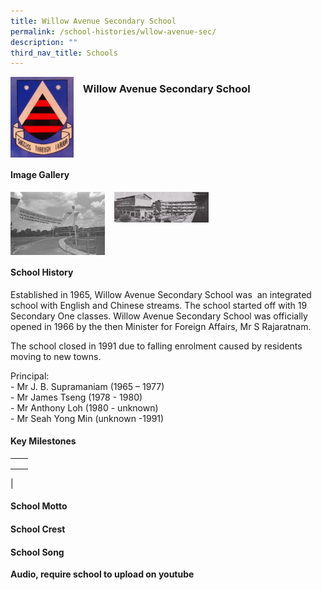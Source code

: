 ```yaml
---
title: Willow Avenue Secondary School
permalink: /school-histories/wllow-avenue-sec/
description: ""
third_nav_title: Schools
---
```

<img src="/images/willowavenuesec1.png" style="width:20%;margin-right:15px;" align = "left">

### **Willow Avenue Secondary School**

<br clear="left">

#### **Image Gallery**

<p><a href="https://staging.d1yxymztqoj7qn.amplifyapp.com/images/willowavenuesec2.jpg">  
<img src="/images/willowavenuesec2.jpg" style="width:30%;margin-right:15px;" align = "left">
</a></p>

<p><a href="https://staging.d1yxymztqoj7qn.amplifyapp.com/images/willowavenuesec3.jpg">  
<img src="/images/willowavenuesec3.jpg" style="width:30%;margin-right:15px;" align = "left">
</a></p>

<br clear="left">

#### **School History**
Established in 1965, Willow Avenue Secondary School was  an integrated school with English and Chinese streams. The school started off with 19 Secondary One classes. Willow Avenue Secondary School was officially opened in 1966 by the then Minister for Foreign Affairs, Mr S Rajaratnam.

The school closed in 1991 due to falling enrolment caused by residents moving to new towns.

Principal:<br>
\- Mr J. B. Supramaniam (1965 – 1977)<br>
\- Mr James Tseng (1978 - 1980)<br>
\- Mr Anthony Loh (1980 - unknown)<br>
\- Mr Seah Yong Min (unknown -1991)

#### **Key Milestones**

|  |  |
|:---:|---|
|  |  |
|  |  |
|  |  |
|

#### **School Motto**


#### **School Crest**


#### **School Song**
**Audio, require school to upload on youtube**
